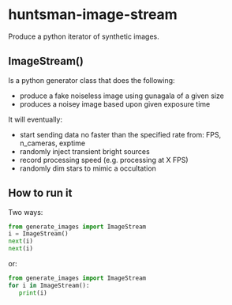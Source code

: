 # huntsman-image-stream
Produce a python iterator of synthetic images.


## ImageStream()

Is a python generator class that does the following:

 - produce a fake noiseless image using gunagala of a given size
 - produces a noisey image based upon given exposure time

It will eventually:

 - start sending data no faster than the specified rate from: FPS, n_cameras, exptime
 - randomly inject transient bright sources
 - record processing speed (e.g. processing at X FPS)
 - randomly dim stars to mimic a occultation

## How to run it

Two ways:

```python
from generate_images import ImageStream
i = ImageStream()
next(i)
next(i)
```

or:

```python
from generate_images import ImageStream
for i in ImageStream():
   print(i)
```
